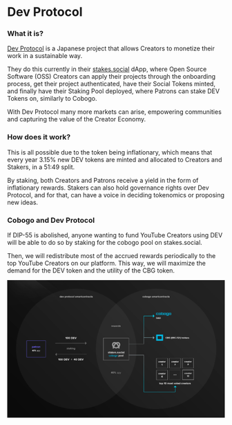 # Dev Protocol

### What it is?

[Dev Protocol](https://docs.devprotocol.xyz/en/introduction/) is a Japanese project that allows Creators to monetize their work in a sustainable way.&#x20;

They do this currently in their [stakes.social](https://stakes.social) dApp, where Open Source Software (OSS) Creators can apply their projects through the onboarding process, get their project authenticated, have their Social Tokens minted, and finally have their Staking Pool deployed, where Patrons can stake DEV Tokens on, similarly to Cobogo.

With Dev Protocol many more markets can arise, empowering communities and capturing the value of the Creator Economy.

### How does it work?

This is all possible due to the token being inflationary, which means that every year 3.15% new DEV tokens are minted and allocated to Creators and Stakers, in a 51:49 split.

By staking, both Creators and Patrons receive a yield in the form of inflationary rewards. Stakers can also hold governance rights over Dev Protocol, and for that, can have a voice in deciding tokenomics or proposing new ideas.&#x20;

### Cobogo and Dev Protocol

If DIP-55 is abolished, anyone wanting to fund YouTube Creators using DEV will be able to do so by staking for the cobogo pool on stakes.social.

Then, we will redistribute most of the accrued rewards periodically to the top YouTube Creators on our platform. This way, we will maximize the demand for the DEV token and the utility of the CBG token.

![](../../.gitbook/assets/stakes-social.png)

